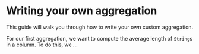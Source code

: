 # Writing your own aggregation #

This guide will walk you through how to write your own custom aggregation.

For our first aggregation, we want to compute the average length of `String`s in a column. To do
this, we ... 

<!-- TODO(saeta): FILL ME IN! -->